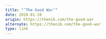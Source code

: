```yaml
---
title: "‘The Good War’"
date: 2018-01-10
origin: https://thenib.com/the-good-war
alternate: https://thenib.com/the-good-war
type: link
---
```


